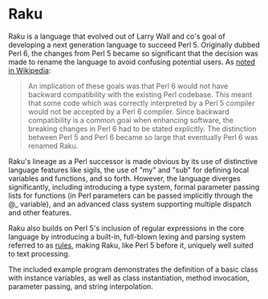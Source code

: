 # Raku

Raku is a language that evolved out of Larry Wall and co's goal of developing a next generation language to succeed Perl 5.  Originally dubbed Perl 6, the changes from Perl 5 became so significant that the decision was made to rename the language to avoid confusing potential users.  As [noted in Wikipedia](https://en.wikipedia.org/wiki/Raku_(programming_language)):

> An implication of these goals was that Perl 6 would not have backward compatibility with the existing Perl codebase. This meant that some code which was correctly interpreted by a Perl 5 compiler would not be accepted by a Perl 6 compiler. Since backward compatibility is a common goal when enhancing software, the breaking changes in Perl 6 had to be stated explicitly. The distinction between Perl 5 and Perl 6 became so large that eventually Perl 6 was renamed Raku.

Raku's lineage as a Perl successor is made obvious by its use of distinctive language features like sigils, the use of "my" and "sub" for defining local variables and functions, and so forth.  However, the language diverges significantly, including introducing a type system, formal parameter passing lists for functions (in Perl parameters can be passed implicitly through the @_ variable), and an advanced class system supporting multiple dispatch and other features.

Raku also builds on Perl 5's inclusion of regular expressions in the core language by introducing a built-in, full-blown lexing and parsing system referred to as [rules](https://en.wikipedia.org/wiki/Raku_rules), making Raku, like Perl 5 before it, uniquely well suited to text processing.

The included example program demonstrates the definition of a basic class with instance variables, as well as class instantiation, method invocation, parameter passing, and string interpolation.
